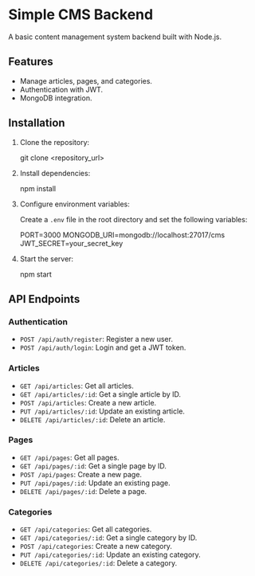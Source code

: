 # Simple CMS Backend

A basic content management system backend built with Node.js.

## Features

*   Manage articles, pages, and categories.
*   Authentication with JWT.
*   MongoDB integration.

## Installation

1.  Clone the repository:

    
    git clone <repository_url>
    

2.  Install dependencies:

    
    npm install
    

3.  Configure environment variables:

    Create a `.env` file in the root directory and set the following variables:

    
    PORT=3000
    MONGODB_URI=mongodb://localhost:27017/cms
    JWT_SECRET=your_secret_key
    

4.  Start the server:

    
    npm start
    

## API Endpoints

### Authentication

*   `POST /api/auth/register`: Register a new user.
*   `POST /api/auth/login`: Login and get a JWT token.

### Articles

*   `GET /api/articles`: Get all articles.
*   `GET /api/articles/:id`: Get a single article by ID.
*   `POST /api/articles`: Create a new article.
*   `PUT /api/articles/:id`: Update an existing article.
*   `DELETE /api/articles/:id`: Delete an article.

### Pages

*   `GET /api/pages`: Get all pages.
*   `GET /api/pages/:id`: Get a single page by ID.
*   `POST /api/pages`: Create a new page.
*   `PUT /api/pages/:id`: Update an existing page.
*   `DELETE /api/pages/:id`: Delete a page.

### Categories

*   `GET /api/categories`: Get all categories.
*   `GET /api/categories/:id`: Get a single category by ID.
*   `POST /api/categories`: Create a new category.
*   `PUT /api/categories/:id`: Update an existing category.
*   `DELETE /api/categories/:id`: Delete a category.
